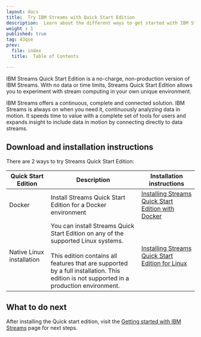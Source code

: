```yaml
---
layout: docs
title:  Try IBM Streams with Quick Start Edition
description:  Learn about the different ways to get started with IBM Streams Quick Start Edition.  
weight : 1
published: true
tag: 43qse
prev:
  file: index
  title:  Table of Contents

---
```


IBM Streams Quick Start Edition is a no-charge, non-production version of IBM Streams.  With no data or time limits, Streams Quick Start Edition allows you to experiment with stream computing in your own unique environment.  

IBM Streams offers a continuous, complete and connected solution.  IBM Streams is always on when you need it, continuously analyzing data in motion.  It speeds time to value with a complete set of tools for users and expands insight to include data in motion by connecting directly to data streams.

## Download and installation instructions

There are 2 ways to try Streams Quick Start Edition:

| Quick Start Edition  | Description         | Installation instructions |
| -------------------- | -------------------- | ----------------|
| Docker | Install Streams Quick Start Edition for a Docker environment | [Installing Streams Quick Start Edition with Docker](../qse-install-docker/)|
| Native Linux installation | You can install Streams Quick Start Edition on any of the supported Linux systems.<br><br>  This edition contains all features that are supported by a full installation.  This edition is not supported in a production environment. | [Installing Streams Quick Start Edition for Linux](../qse-install-linux/)

## What to do next

After installing the Quick start edition, visit the [Getting started with IBM Streams](/streamsx.documentation/docs/4.3/qse-getting-started/) page for next steps.
